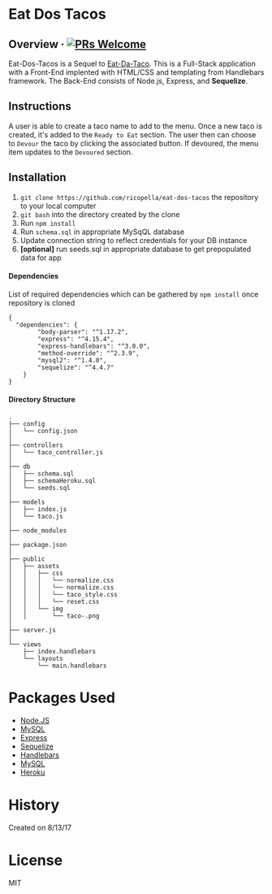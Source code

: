 # Eat Dos Tacos

## Overview &middot; [![PRs Welcome](https://img.shields.io/badge/PRs-welcome-brightgreen.svg?style=flat-square)](http://makeapullrequest.com)

Eat-Dos-Tacos is a Sequel to [Eat-Da-Taco](https://github.com/ricopella/eat-da-taco). This is a Full-Stack application with a Front-End implented with HTML/CSS and templating from Handlebars framework. The Back-End consists of Node.js, Express, and **Sequelize**.

## Instructions

A user is able to create a taco name to add to the menu. Once a new taco is created, it's added to the `Ready to Eat` section. The user then can choose to `Devour` the taco by clicking the associated button. If devoured, the menu item updates to the `Devoured` section.

## Installation

1. `git clone https://github.com/ricopella/eat-dos-tacos` the repository to your local computer
2. `git bash` into the directory created by the clone
3. Run `npm install`
4. Run `schema.sql` in appropriate MySqQL database
5. Update connection string to reflect credentials for your DB instance
6. **[optional]** run seeds.sql in appropriate database to get prepopulated data for app

#### Dependencies 

List of required dependencies which can be gathered by `npm install` once repository is cloned

```
{
  "dependencies": {
        "body-parser": "^1.17.2",
        "express": "^4.15.4",
        "express-handlebars": "^3.0.0",
        "method-override": "^2.3.9",
        "mysql2": "^1.4.0",
        "sequelize": "^4.4.7"
    }
}
```

#### Directory Structure

```
.
├── config
│   └── config.json
│ 
├── controllers
│   └── taco_controller.js
│
├── db
│   ├── schema.sql
│   ├── schemaHeroku.sql
│   └── seeds.sql
│
├── models
│   ├── index.js
│   └── taco.js
│ 
├── node_modules
│ 
├── package.json
│
├── public
│   ├── assets
│   │   ├── css
│   │   │   └── normalize.css
│   │   │   └── normalize.css
│   │   │   └── taco_style.css
│   │   │   └── reset.css
│   │   └── img
│   │       └── taco-.png
│
├── server.js
│
└── views
    ├── index.handlebars
    └── layouts
        └── main.handlebars
```
# Packages Used

* [Node.JS](https://www.npmjs.com/)
* [MySQL](https://www.npmjs.com/package/mysql)
* [Express](https://www.npmjs.com/package/express)
* [Sequelize](http://docs.sequelizejs.com/)
* [Handlebars](https://www.npmjs.com/package/express-handlebars)
* [MySQL](https://www.npmjs.com/package/mysql)
* [Heroku](https://www.npmjs.com/package/heroku)

# History

Created on 8/13/17

# License

MIT